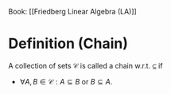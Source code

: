 Book: [[Friedberg Linear Algebra (LA)]]
# Definition (Chain)
A collection of sets $\mathcal{C}$ is called a chain w.r.t. $\subseteq$ if
- $\forall A,B\in \mathcal{C}:A\subseteq B$ or $B\subseteq A$.